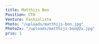 ```yaml
---
title: Matthijs Bon
Position: CTO
Venture: Fashiolista
Photo: "/uploads/matthijs-bon.jpg"
Photo2x: "/uploads/matthijs-bon@2x.jpg"
prio: 1
---
```


